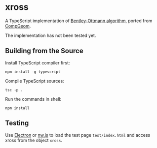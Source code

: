 # xross

A TypeScript implementation of [Bentley-Ottmann algorithm](https://en.wikipedia.org/wiki/Bentley%E2%80%93Ottmann_algorithm#Faster_algorithms),
ported from [CompGeom](//github.com/bkiers/CompGeom/blob/master/src/main/compgeom/algorithms/BentleyOttmann.java).

The implementation has not been tested yet.

## Building from the Source

Install TypeScript compiler first:

```
npm install -g typescript
```

Compile TypeScript sources:

```
tsc -p .
```

Run the commands in shell:

```
npm install
```

## Testing

Use [Electron](http://electron.atom.io/) or [nw.js](http://nwjs.io/) to load
the test page `test/index.html` and access xross from the object `xross`.
